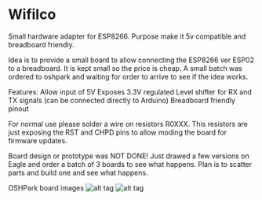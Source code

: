 WifiIco
=======

Small hardware adapter for ESP8266. Purpose make it 5v compatible and breadboard friendly.

Idea is to provide a small board to allow connecting the ESP8266 ver ESP02 to a breadboard. It is kept small so the price is cheap. A small batch was ordered to oshpark and waiting for order to arrive to see if the idea works.

Features:
Allow input of 5V
Exposes 3.3V regulated
Level shifter for RX and TX signals (can be connected directly to Arduino)
Breadboard friendly pinout

For normal use please solder a wire on resistors R0XXX. This resistors are just exposing the RST and CHPD pins to allow moding the board for firmware updates.

Board design or prototype was NOT DONE! Just drawed a few versions on Eagle and order a batch of 3 boards to see what happens.
Plan is to scatter parts and build one and see what happens.

OSHPark board images
![alt tag](https://github.com/soynerdito/WifiIco/raw/master/images/WifiIcoOSHPark_top.png)
![alt tag](https://github.com/soynerdito/WifiIco/raw/master/images/WifiIcoOSHPark_back.png)
